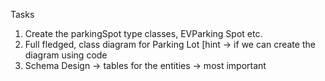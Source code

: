 Tasks 
1. Create the parkingSpot type classes, EVParking Spot etc.
2. Full fledged, class diagram for Parking Lot [hint -> if we can create the diagram using code
3. Schema Design -> tables for the entities -> most important

